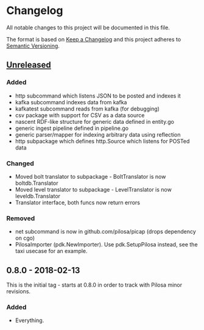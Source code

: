 # Changelog
All notable changes to this project will be documented in this file.

The format is based on [Keep a Changelog](http://keepachangelog.com/en/1.0.0/)
and this project adheres to [Semantic Versioning](http://semver.org/spec/v2.0.0.html).

## [Unreleased]
### Added
- http subcommand which listens JSON to be posted and indexes it
- kafka subcommand indexes data from kafka 
- kafkatest subcommand reads from kafka (for debugging)
- csv package with support for CSV as a data source
- nascent RDF-like structure for generic data defined in entity.go
- generic ingest pipeline defined in pipeline.go
- generic parser/mapper for indexing arbitrary data using reflection
- http subpackage which defines http.Source which listens for POSTed data

### Changed
- Moved bolt translator to subpackage - BoltTranslator is now boltdb.Translator
- Moved level translator to subpackage - LevelTranslator is now leveldb.Translator
- Translator interface, both funcs now return errors

### Removed
- net subcommand is now in github.com/pilosa/picap (drops dependency on cgo)
- PilosaImporter (pdk.NewImporter). Use pdk.SetupPilosa instead, see the taxi
  usecase for an example.

## 0.8.0 - 2018-02-13
This is the initial tag - starts at 0.8.0 in order to track with Pilosa minor revisions.
### Added
- Everything.

[Unreleased]: https://github.com/olivierlacan/keep-a-changelog/compare/v0.8.0...HEAD
